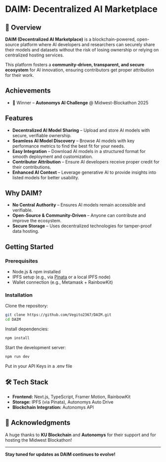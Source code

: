# DAIM: Decentralized AI Marketplace

## 🚀 Overview
**DAIM (Decentralized AI Marketplace)** is a blockchain-powered, open-source platform where AI developers and researchers can securely share their models and datasets without the risk of losing ownership or relying on centralized hosting services. 

This platform fosters a **community-driven, transparent, and secure ecosystem** for AI innovation, ensuring contributors get proper attribution for their work.


## Achievements
- 🥈 Winner – **Autonomys AI Challenge** @ Midwest-Blockathon 2025


## Features
- **Decentralized AI Model Sharing** – Upload and store AI models with secure, verifiable ownership.
- **Seamless AI Model Discovery** – Browse AI models with key performance metrics to find the best fit for your needs.
- **Easy Integration** – Download AI models in a structured format for smooth deployment and customization.
- **Contributor Attribution** – Ensure AI developers receive proper credit for their contributions.
- **Enhanced AI Context** – Leverage generative AI to provide insights into listed models for better usability.

## Why DAIM?
- **No Central Authority** – Ensures AI models remain accessible and verifiable.
- **Open-Source & Community-Driven** – Anyone can contribute and improve the ecosystem.
- **Secure Storage** – Uses decentralized technologies for tamper-proof data hosting.

## Getting Started
### Prerequisites
- Node.js & npm installed
- IPFS setup (e.g., via [Pinata](https://www.pinata.cloud/) or a local IPFS node)
- Wallet connection (e.g., Metamask + RainbowKit)

### Installation
Clone the repository:
```bash
git clone https://github.com/Vegito2367/DAIM.git
cd DAIM
```
Install dependencies:
```bash
npm install
```
Start the development server:
```bash
npm run dev
```
Put in your API Keys in a .env file

## 🛠 Tech Stack
- **Frontend:** Next.js, TypeScript, Framer Motion, RainbowKit
- **Storage:** IPFS (via Pinata), Autonomys Auto Drive
- **Blockchain Integration:** Autonomys API


## 📢 Acknowledgments
A huge thanks to **KU Blockchain** and **Autonomys** for their support and for hosting the Midwest Blockathon!

---

**Stay tuned for updates as DAIM continues to evolve!**
